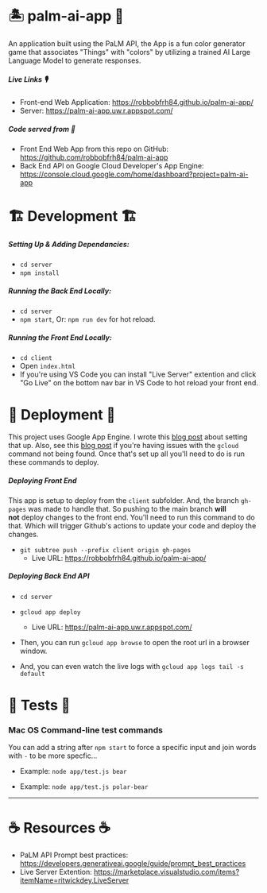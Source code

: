 # 🏝️ palm-ai-app 🎨
An application built using the PaLM API, the App is a fun color generator game that associates "Things" with "colors" by utilizing a trained AI Large Language Model to generate responses. 

##### Live Links 🎙️

- Front-end Web Application: https://robbobfrh84.github.io/palm-ai-app/
- Server: https://palm-ai-app.uw.r.appspot.com/

##### Code served from 🏡

- Front End Web App from this repo on GitHub: https://github.com/robbobfrh84/palm-ai-app
- Back End API on Google Cloud Developer's App Engine: https://console.cloud.google.com/home/dashboard?project=palm-ai-app

# 🏗️ Development 🏗️
##### Setting Up & Adding Dependancies:

- `cd server`
- `npm install` 

##### Running the Back End Locally:

- `cd server`
- `npm start`, Or: `npm run dev` for hot reload.

##### Running the Front End Locally:

- `cd client`
- Open `index.html`
- If you're using VS Code you can install "Live Server" extention and click "Go Live" on the bottom nav bar in VS Code to hot reload your front end. 

# 🚀 Deployment 🚀
This project uses Google App Engine. I wrote this [blog post](https://medium.com/@bobmain49/node-js-app-engine-with-google-cli-getting-started-guide-2023-556a4805cebd) about setting that up. Also, see this [blog post](https://medium.com/@bobmain49/dealing-with-sh-gcloud-command-not-found-after-setting-up-gcloud-cli-5e11b9290e6) if you're having issues with the `gcloud` command not being found. Once that's set up all you'll need to do is run these commands to deploy. 

##### Deploying Front End 

This app is setup to deploy from the `client` subfolder. And, the branch `gh-pages` was made to handle that. So pushing to the main branch **will not** deploy changes to the front end. You'll need to run this command to do that. Which will trigger Github's actions to update your code and deploy the changes.

- `git subtree push --prefix client origin gh-pages`
  - Live URL:  https://robbobfrh84.github.io/palm-ai-app/

##### Deploying Back End API

- `cd server`
- `gcloud app deploy` 
  - Live URL: https://palm-ai-app.uw.r.appspot.com/

- Then, you can run `gcloud app browse` to open the root url in a browser window.
- And, you can even watch the live logs with `gcloud app logs tail -s default`


# 🥽 Tests 🧪 

### Mac OS Command-line test commands
You can add a string after `npm start` to force a specific input and join words with `-` to be more specfic...
- Example: `node app/test.js bear`

- Example: `node app/test.js polar-bear`

  

----

# ☕️ Resources ☕️
- PaLM API Prompt best practices: https://developers.generativeai.google/guide/prompt_best_practices
- Live Server Extention: https://marketplace.visualstudio.com/items?itemName=ritwickdey.LiveServer

